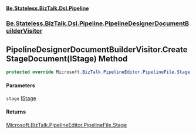 #### [Be.Stateless.BizTalk.Dsl.Pipeline](README.md 'README')
### [Be.Stateless.BizTalk.Dsl.Pipeline](Be.Stateless.BizTalk.Dsl.Pipeline.md 'Be.Stateless.BizTalk.Dsl.Pipeline').[PipelineDesignerDocumentBuilderVisitor](PipelineDesignerDocumentBuilderVisitor.md 'Be.Stateless.BizTalk.Dsl.Pipeline.PipelineDesignerDocumentBuilderVisitor')

## PipelineDesignerDocumentBuilderVisitor.CreateStageDocument(IStage) Method

```csharp
protected override Microsoft.BizTalk.PipelineEditor.PipelineFile.Stage CreateStageDocument(Be.Stateless.BizTalk.Dsl.Pipeline.IStage stage);
```
#### Parameters

<a name='Be.Stateless.BizTalk.Dsl.Pipeline.PipelineDesignerDocumentBuilderVisitor.CreateStageDocument(Be.Stateless.BizTalk.Dsl.Pipeline.IStage).stage'></a>

`stage` [IStage](IStage.md 'Be.Stateless.BizTalk.Dsl.Pipeline.IStage')

#### Returns
[Microsoft.BizTalk.PipelineEditor.PipelineFile.Stage](https://docs.microsoft.com/en-us/dotnet/api/Microsoft.BizTalk.PipelineEditor.PipelineFile.Stage 'Microsoft.BizTalk.PipelineEditor.PipelineFile.Stage')
